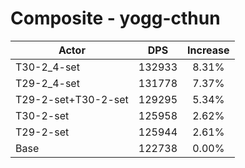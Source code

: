 # Composite - yogg-cthun
| Actor | DPS | Increase |
|---|:---:|:---:|
|T30-2_4-set|132933|8.31%|
|T29-2_4-set|131778|7.37%|
|T29-2-set+T30-2-set|129295|5.34%|
|T30-2-set|125958|2.62%|
|T29-2-set|125944|2.61%|
|Base|122738|0.00%|

